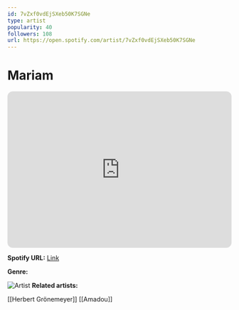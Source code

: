 ```yaml
---
id: 7vZxf0vdEjSXeb50K7SGNe
type: artist
popularity: 40
followers: 108
url: https://open.spotify.com/artist/7vZxf0vdEjSXeb50K7SGNe
---
```

# Mariam

<iframe style="border-radius:12px" src="https://open.spotify.com/embed/artist/7vZxf0vdEjSXeb50K7SGNe" width="100%" height="352" frameBorder="0" allowfullscreen="" allow="autoplay; clipboard-write; encrypted-media; fullscreen; picture-in-picture" loading="lazy"></iframe>

**Spotify URL:** [Link](https://open.spotify.com/artist/7vZxf0vdEjSXeb50K7SGNe)

**Genre:** 

![Artist](https://i.scdn.co/image/e56c39a66791dc327674d7c3a3e5f4379d97f49f)
**Related artists:**

[[Herbert Grönemeyer]]
[[Amadou]]
